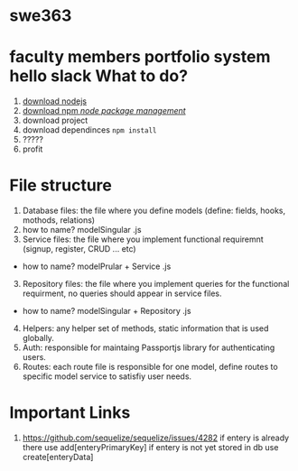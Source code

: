 # swe363
faculty members portfolio system
hello slack
What to do?
========
1. [download nodejs](https://nodejs.org/en/)
2. [download npm _node package management_](https://www.npmjs.com/get-npm)
3. download project
4. download dependinces ``` npm install ```
5. ?????
6. profit

File structure
======
1. Database files: the file where you define models (define: fields, hooks, mothods, relations)
  1. how to name? modelSingular .js
2. Service files: the file where you implement functional requiremnt (signup, register, CRUD ... etc)
  - how to name? modelPrular + Service .js
3. Repository files: the file where you implement queries for the functional requirment, no queries should appear in service files.
  - how to name? modelSingular + Repository .js
4. Helpers: any helper set of methods, static information that is used globally.
5. Auth: responsible for maintaing Passportjs library for authenticating users.
6. Routes: each route file is responsible for one model, define routes to specific model service to satisfiy user needs.


Important Links
=====
1. https://github.com/sequelize/sequelize/issues/4282 
if entery is already there use add[enteryPrimaryKey]
if entery is not yet stored in db use create[enteryData]